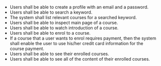 
* Users shall be able to create a profile with an email and a password.
* Users shall be able to search a keyword.
* The system shall list relevant courses for a searched keyword.
* Users shall be able to inspect main page of a course.
* Users shall be able to watch introduction of a course.
* Users shall be able to enrol to a course.
* If a course that a user wants to enrol requires payment, then the system shall enable the user to use his/her credit card information for the course payment.
* Users shall be able to see their enrolled courses.
* Users shall be able to see all of the content of their enrolled courses.

